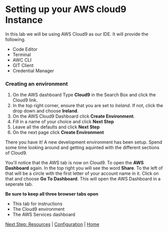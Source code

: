 # Setting up your AWS cloud9 Instance

In this lab we will be using AWS Cloud9 as our IDE. It will provide the following.
- Code Editor
- Terminal
- AWC CLI
- GIT Client
- Credential Manager

### Creating an environment
1. On the AWS dashboard Type **Cloud9** in the Search Box and click the Cloud9 link.
2. In the top right corner, ensure that you are set to *Ireland*. If not, click the drop down and choose **Ireland**.
3. On the AWS Cloud9 Dashboard click **Create Environment**.
4. Fill in a name of your choice and click **Next Step**
5. Leave all the defaults and click **Next Step**
6. On the next page click **Create Environment**

There you have it! A new development environment has been setup. Spend some time 
looking around and getting aquinted with the different sections of Cloud9.

You'll notice that the AWS tab is now on Cloud9. To open the **AWS Dashboard** again. In the 
top right you will see the word **Share**. To the left of that will be a circle with the 
first letter of your account name in it. Click on that and choose **Go To Dashboard**. This will open 
the AWS Dashboard in a seperate tab. 

**Be sure to keep all three browser tabs open**
- This tab for instructions
- The Cloud9 environment
- The AWS Services dashboard

[Next Step: Resources](resources.md) | [Configuration](README.md) | [Home](../../README.md)
